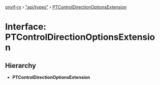 [onvif-rx](../README.md) › ["api/types"](../modules/_api_types_.md) › [PTControlDirectionOptionsExtension](_api_types_.ptcontroldirectionoptionsextension.md)

# Interface: PTControlDirectionOptionsExtension

## Hierarchy

* **PTControlDirectionOptionsExtension**
